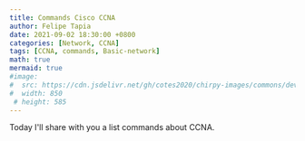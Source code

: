 ```yaml
---
title: Commands Cisco CCNA
author: Felipe Tapia
date: 2021-09-02 18:30:00 +0800
categories: [Network, CCNA]
tags: [CCNA, commands, Basic-network]
math: true
mermaid: true
#image:
#  src: https://cdn.jsdelivr.net/gh/cotes2020/chirpy-images/commons/devices-mockup.png
#  width: 850
 # height: 585
---
```


Today I'll share with you a list commands about CCNA.

